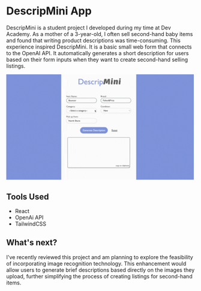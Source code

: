 # DescripMini App

DescripMini is a student project I developed during my time at Dev Academy.
As a mother of a 3-year-old, I often sell second-hand baby items and found that writing product descriptions was time-consuming.
This experience inspired DescripMini. It is a basic small web form that connects to the OpenAI API. It
automatically generates a short description for users based on their
form inputs when they want to create second-hand selling listings.

<img src="public/images/descripmini.gif" alt="app demo" width="500px">

## Tools Used

- React
- OpenAi API
- TailwindCSS

## What's next?

I've recently reviewed this project and am planning to explore the feasibility of incorporating image recognition technology. This enhancement would allow users to generate brief descriptions based directly on the images they upload, further simplifying the process of creating listings for second-hand items.
